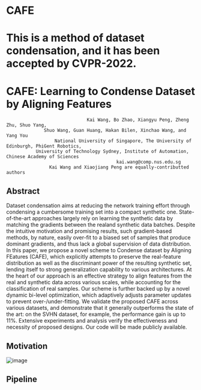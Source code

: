 # CAFE
# This is a method of dataset condensation, and it has been accepted by CVPR-2022.
# CAFE: Learning to Condense Dataset by Aligning Features

                                  Kai Wang, Bo Zhao, Xiangyu Peng, Zheng Zhu, Shuo Yang, 
			      Shuo Wang, Guan Huang, Hakan Bilen, Xinchao Wang, and Yang You
                      National University of Singapore, The University of Edinburgh, PhiGent Robotics, 
	           University of Technology Sydney, Institute of Automation, Chinese Academy of Sciences
                                             kai.wang@comp.nus.edu.sg
			        Kai Wang and Xiaojiang Peng are equally-contributted authors



## Abstract

Dataset condensation aims at reducing the network training effort through condensing a cumbersome training set into a compact synthetic one. State-of-the-art approaches largely rely on learning the synthetic data by matching the gradients between the realand synthetic data batches. Despite the intuitive motivation and promising results, such gradient-based methods, by nature, easily over-fit to a biased set of samples that produce dominant gradients, and thus lack a global supervision of data distribution. In this paper, we propose a novel scheme  to Condense dataset by Aligning FEatures (CAFE), which explicitly attempts to preserve 
the real-feature distribution as well as the discriminant power of the resulting  synthetic set, lending itself to strong generalization capability to various architectures. At the heart of our approach is an effective strategy to align features from the real and synthetic data across various scales, while accounting 
for the classification of real samples. Our scheme is further backed up by a novel dynamic bi-level optimization, which adaptively adjusts parameter updates to prevent over-/under-fitting. We validate the proposed CAFE across various datasets, and demonstrate that it generally outperforms the state of the art: on the SVHN dataset, for example, the performance gain is up to 11\%. Extensive experiments and analysis verify the effectiveness and necessity of proposed designs. Our code will be made publicly available. 
	
## Motivation
![image](https://github.com/kaiwang960112/CAFE/blob/main/figs/motivation.png)


## Pipeline

